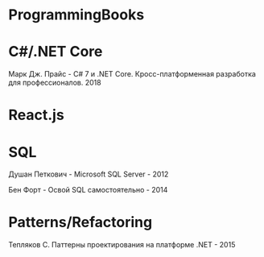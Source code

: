 # ProgrammingBooks

# C#/.NET Core
Марк Дж. Прайс - C# 7 и .NET Core. Кросс-платформенная разработка для профессионалов. 2018

# React.js

# SQL
Душан Петкович - Microsoft SQL Server - 2012

Бен Форт - Освой SQL самостоятельно - 2014

# Patterns/Refactoring
Тепляков С. Паттерны проектирования на платформе .NET - 2015
